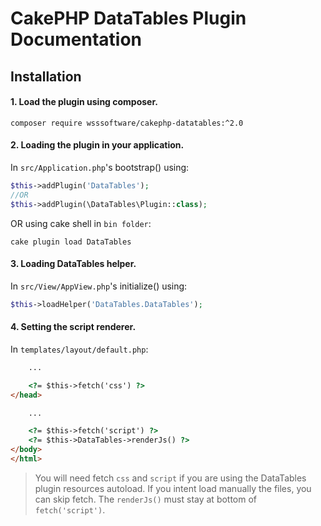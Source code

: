# CakePHP DataTables Plugin Documentation


## Installation
#### 1. Load the plugin using composer.
```shell script
composer require wsssoftware/cakephp-datatables:^2.0
```

#### 2. Loading the plugin in your application.
In `src/Application.php`'s bootstrap() using:
```php
$this->addPlugin('DataTables');
//OR
$this->addPlugin(\DataTables\Plugin::class);
```
OR using cake shell in `bin folder`:
```shell script
cake plugin load DataTables
```

#### 3. Loading DataTables helper.
In `src/View/AppView.php`'s initialize() using:
```php
$this->loadHelper('DataTables.DataTables');
```
#### 4. Setting the script renderer.
In `templates/layout/default.php`:
```html
    ...

    <?= $this->fetch('css') ?>
</head>

    ...

    <?= $this->fetch('script') ?>
    <?= $this->DataTables->renderJs() ?>
</body>
</html>
```
> You will need fetch `css` and `script` if you are using the DataTables plugin resources autoload. If you intent load manually the files, you can skip fetch. The `renderJs()` must stay at bottom of `fetch('script')`.

